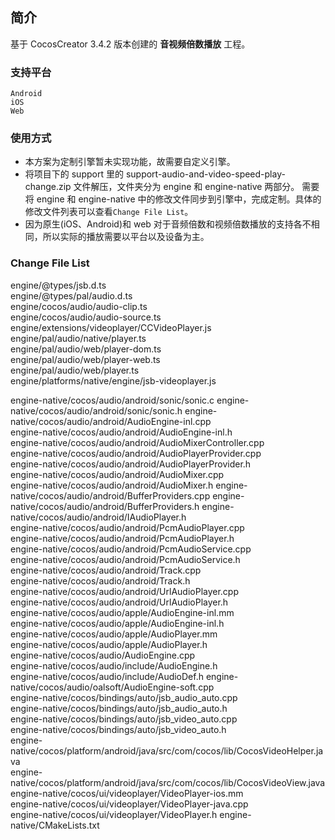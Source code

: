 ## 简介
基于 CocosCreator 3.4.2 版本创建的 **音视频倍数播放** 工程。

### 支持平台

    Android
    iOS
    Web

### 使用方式
- 本方案为定制引擎暂未实现功能，故需要自定义引擎。
- 将项目下的 support 里的 support-audio-and-video-speed-play-change.zip 文件解压，文件夹分为 engine 和 engine-native 两部分。 需要将 engine 和 engine-native 中的修改文件同步到引擎中，完成定制。具体的修改文件列表可以查看`Change File List`。
- 因为原生(iOS、Android)和 web 对于音频倍数和视频倍数播放的支持各不相同，所以实际的播放需要以平台以及设备为主。

### Change File List
engine/@types/jsb.d.ts    
engine/@types/pal/audio.d.ts    
engine/cocos/audio/audio-clip.ts       
engine/cocos/audio/audio-source.ts    
engine/extensions/videoplayer/CCVideoPlayer.js    
engine/pal/audio/native/player.ts    
engine/pal/audio/web/player-dom.ts    
engine/pal/audio/web/player-web.ts    
engine/pal/audio/web/player.ts    
engine/platforms/native/engine/jsb-videoplayer.js    

engine-native/cocos/audio/android/sonic/sonic.c
engine-native/cocos/audio/android/sonic/sonic.h
engine-native/cocos/audio/android/AudioEngine-inl.cpp    
engine-native/cocos/audio/android/AudioEngine-inl.h    
engine-native/cocos/audio/android/AudioMixerController.cpp    
engine-native/cocos/audio/android/AudioPlayerProvider.cpp    
engine-native/cocos/audio/android/AudioPlayerProvider.h     
engine-native/cocos/audio/android/AudioMixer.cpp  
engine-native/cocos/audio/android/AudioMixer.h 
engine-native/cocos/audio/android/BufferProviders.cpp
engine-native/cocos/audio/android/BufferProviders.h
engine-native/cocos/audio/android/IAudioPlayer.h    
engine-native/cocos/audio/android/PcmAudioPlayer.cpp    
engine-native/cocos/audio/android/PcmAudioPlayer.h    
engine-native/cocos/audio/android/PcmAudioService.cpp    
engine-native/cocos/audio/android/PcmAudioService.h    
engine-native/cocos/audio/android/Track.cpp    
engine-native/cocos/audio/android/Track.h    
engine-native/cocos/audio/android/UrlAudioPlayer.cpp    
engine-native/cocos/audio/android/UrlAudioPlayer.h    
engine-native/cocos/audio/apple/AudioEngine-inl.mm    
engine-native/cocos/audio/apple/AudioEngine-inl.h    
engine-native/cocos/audio/apple/AudioPlayer.mm    
engine-native/cocos/audio/apple/AudioPlayer.h    
engine-native/cocos/audio/AudioEngine.cpp    
engine-native/cocos/audio/include/AudioEngine.h    
engine-native/cocos/audio/include/AudioDef.h
engine-native/cocos/audio/oalsoft/AudioEngine-soft.cpp    
engine-native/cocos/bindings/auto/jsb_audio_auto.cpp    
engine-native/cocos/bindings/auto/jsb_audio_auto.h    
engine-native/cocos/bindings/auto/jsb_video_auto.cpp    
engine-native/cocos/bindings/auto/jsb_video_auto.h    
engine-native/cocos/platform/android/java/src/com/cocos/lib/CocosVideoHelper.java    
engine-native/cocos/platform/android/java/src/com/cocos/lib/CocosVideoView.java    
engine-native/cocos/ui/videoplayer/VideoPlayer-ios.mm    
engine-native/cocos/ui/videoplayer/VideoPlayer-java.cpp    
engine-native/cocos/ui/videoplayer/VideoPlayer.h
engine-native/CMakeLists.txt
